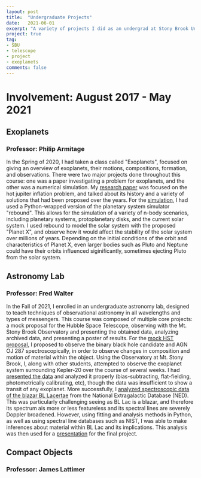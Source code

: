 ```yaml
---
layout: post
title:  "Undergraduate Projects"
date:   2021-06-01
excerpt: "A variety of projects I did as an undergrad at Stony Brook University."
project: true
tag:
- SBU
- telescope
- project
- exoplanets
comments: false
---
```


# Involvement: August 2017 - May 2021

## Exoplanets
### Professor: Philip Armitage

In the Spring of 2020, I had taken a class called "Exoplanets", focused on giving an overview of exoplanets, their motions, compositions, formation, and observations. There were two major projects done throughout this course: one was a paper investigating a problem for exoplanets, and the other was a numerical simulation. My [research paper](/files/AST%20390%20Midterm.pdf) was focused on the hot jupiter inflation problem, and talked about its history and a variety of solutions that had been proposed over the years. For the [simulation](/files/AST390Final.pdf), I had used a Python-wrapped version of the planetary system simulator "rebound". This allows for the simulation of a variety of n-body scenarios, including planetary systems, protoplanetary disks, and the current solar system. I used rebound to model the solar system with the proposed "Planet X", and observe how it would affect the stability of the solar system over millions of years. Depending on the initial conditions of the orbit and characteristics of Planet X, even larger bodies such as Pluto and Neptune could have their orbits influenced siginificantly, sometimes ejecting Pluto from the solar system.

## Astronomy Lab
### Professor: Fred Walter

In the Fall of 2021, I enrolled in an undergraduate astronomy lab, designed to teach techniques of observational astronomy in all wavelengths and types of messengers. This course was composed of multiple core projects: a mock proposal for the Hubble Space Telescope, observing with the Mt. Stony Brook Observatory and presenting the obtained data, analyzing archived data, and presenting a poster of results. For the [mock HST proposal](/files/HSTprop.pdf), I proposed to observe the binary black hole candidate and AGN OJ 287 spectroscopically, in order to observe changes in composition and motion of material within the object. Using the Observatory at Mt. Stony Brook, I, along with other students, attempted to observe the exoplanet system surrounding Kepler-20 over the course of several weeks. I had [presented the data](/files/AST443%20Poster.pptx) and analyzed it properly (bias-subtracting, flat-fielding, photometrically calibrating, etc), though the data was insufficient to show a transit of any exoplanet. More successfully, I [analyzed spectroscopic data of the blazar BL Lacertae](/files/AST443Paper.pdf) from the National Extragalactic Database (NED). This was particularly challenging seeing as BL Lac is a blazar, and therefore its spectrum ais more or less featureless and its spectral lines are severely Doppler broadened. However, using fitting and analysis methods in Python, as well as using spectral line databases such as NIST, I was able to make inferences about material within BL Lac and its implications. This analysis was then used for a [presentation](/files/AST443ArchivalPresentation.pptx) for the final project.

## Compact Objects
### Professor: James Lattimer


